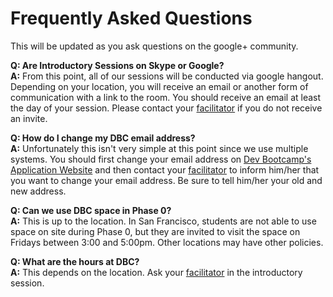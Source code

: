 # Frequently Asked Questions
This will be updated as you ask questions on the google+ community. 

**Q: Are Introductory Sessions on Skype or Google?**<br>
**A:** From this point, all of our sessions will be conducted via google hangout. Depending on your location, you will receive an email or another form of communication with a link to the room. You should receive an email at least the day of your session. Please contact your [facilitator](contact_and_support_list.md) if you do not receive an invite. 

**Q: How do I change my DBC email address?** <br>
**A:** Unfortunately this isn't very simple at this point since we use multiple systems. You should first change your email address on [Dev Bootcamp's Application Website](http://apply.devbootcamp.com/) and then contact your [facilitator](contact_and_support_list.md) to inform him/her that you want to change your email address. Be sure to tell him/her your old and new address. 

**Q: Can we use DBC space in Phase 0?** <br>
**A:** This is up to the location. In San Francisco, students are not able to use space on site during Phase 0, but they are invited to visit the space on Fridays between 3:00 and 5:00pm. Other locations may have other policies. 

**Q: What are the hours at DBC?** <br>
**A:** This depends on the location. Ask your [facilitator](contact_and_support_list.md) in the introductory session.